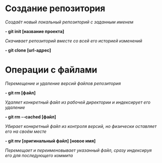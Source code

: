 # Создание репозитория
*Создаёт новый локальный репозиторий с заданным именем*

__- git init [название проекта]__

*Скачивает репозиторий вместе со всей его историей изменений*

__- git clone [url-адрес]__

# Операции с файлами

*Перемещение и удаление версий файлов репозитория*

__- git rm [файл]__

*Удаляет конкретный файл из рабочей директории и индексирует его удаление*

__- git rm --cached [файл]__

*Убирает конкретный файл из контроля версий, но физически оставляет его на своём месте*

__- git mv [оригинальный файл] [новое имя]__

*Перемещает и переименовывает указанный файл, сразу индексируя его для последующего коммита*